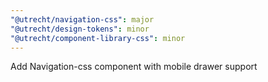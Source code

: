 ```yaml
---
"@utrecht/navigation-css": major
"@utrecht/design-tokens": minor
"@utrecht/component-library-css": minor
---
```


Add Navigation-css component with mobile drawer support
